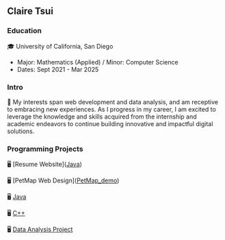 ## Claire Tsui

### Education
🎓 University of California, San Diego
   - Major: Mathematics (Applied) / Minor: Computer Science  
   - Dates: Sept 2021 - Mar 2025

### Intro 
💬 My interests span web development and data analysis, and am receptive to embracing 
   new experiences. As I progress in my career, I am excited to leverage the knowledge 
   and skills acquired from the internship and academic endeavors to continue building innovative 
   and impactful digital solutions.

### Programming Projects

🖥️ [Resume Website]([Java](https://6793286ca6d82e7931eb3c2c--fanciful-gaufre-370688.netlify.app
))

🖥️ [PetMap Web Design]([PetMap_demo](https://679324c68dee2a8dc74be9a3--fanciful-gaufre-370688.netlify.app
))

🖥️ [Java](Java)

🖥️ [C++](C++)

🖥️ [Data Analysis Project](DS_project_ucsd)
